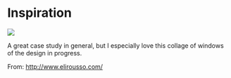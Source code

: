 # Inspiration

![](https://db-feed.s3.amazonaws.com/legacy/Screen_Shot_2017-06-28_at_11_09_53_AM-1498662769200.png)

A great case study in general, but I especially love this collage of windows of the design in progress.

From: http://www.elirousso.com/